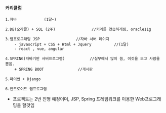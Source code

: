 #### 커리쿨럼

	1.자바 			(1달~)
	
	2.DB(오라클) + SQL (2주)				//커리를 연습하게됨, oracle11g
	
	3.웹프로그래밍 JSP				//자바 서버 페이지
		- javascript + CSS + Html + Jquery  		//(1달)
		- react , vue, angular
		
	4.SPRING(자바기반 서버프로그램)			//실무에서 많이 씀, 이것을 보고 사람을 뽑음.
		+ SPRING BOOT				//게시판
		
	5.파이썬 + Django
	
	6.안드로이드 앱프로그램
	
* 프로젝트는 2번 진행 예정이며, JSP, Spring 프레임워크를 이용한 Web프로그래밍을 할것임


